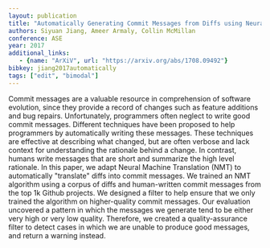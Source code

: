 ```yaml
---
layout: publication
title: "Automatically Generating Commit Messages from Diffs using Neural Machine Translation"
authors: Siyuan Jiang, Ameer Armaly, Collin McMillan
conference: ASE
year: 2017
additional_links:
   - {name: "ArXiV", url: "https://arxiv.org/abs/1708.09492"}
bibkey: jiang2017automatically
tags: ["edit", "bimodal"]
---
```

Commit messages are a valuable resource in comprehension of software evolution, since they provide a record of changes such as feature additions and bug repairs. Unfortunately, programmers often neglect to write good commit messages. Different techniques have been proposed to help programmers by automatically writing these messages. These techniques are effective at describing what changed, but are often verbose and lack context for understanding the rationale behind a change. In contrast, humans write messages that are short and summarize the high level rationale. In this paper, we adapt Neural Machine Translation (NMT) to automatically "translate" diffs into commit messages. We trained an NMT algorithm using a corpus of diffs and human-written commit messages from the top 1k Github projects. We designed a filter to help ensure that we only trained the algorithm on higher-quality commit messages. Our evaluation uncovered a pattern in which the messages we generate tend to be either very high or very low quality. Therefore, we created a quality-assurance filter to detect cases in which we are unable to produce good messages, and return a warning instead. 
